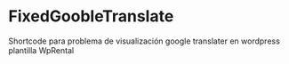 # FixedGoobleTranslate
Shortcode  para problema de visualización google translater en wordpress plantilla WpRental
